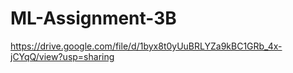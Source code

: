 # ML-Assignment-3B
https://drive.google.com/file/d/1byx8t0yUuBRLYZa9kBC1GRb_4x-jCYqQ/view?usp=sharing
